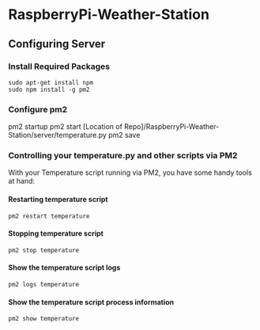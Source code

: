 # RaspberryPi-Weather-Station


## Configuring Server

### Install Required Packages
````shell
sudo apt-get install npm
sudo npm install -g pm2
````


### Configure pm2

pm2 startup
pm2 start [Location of Repo]/RaspberryPi-Weather-Station/server/temperature.py
pm2 save

### Controlling your temperature.py and other scripts via PM2

With your Temperature script running via PM2, you have some handy tools at hand:


#### Restarting temperature script
````shell
pm2 restart temperature
````
#### Stopping temperature script
````shell
pm2 stop temperature
````
#### Show the temperature script logs
````shell
pm2 logs temperature
````
#### Show the temperature script process information
````shell
pm2 show temperature
````